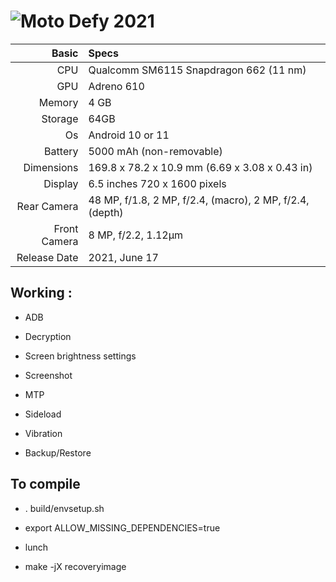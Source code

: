 ![Moto Defy 2021](https://fdn2.gsmarena.com/vv/bigpic/motorola-defy-2021.jpg "Moto Defy 2021")
=====================================================
Basic   | Specs
-------:|:-------------------------
CPU     | Qualcomm SM6115 Snapdragon 662 (11 nm)
GPU     | Adreno 610
Memory  | 4 GB
Storage | 64GB
Os      | Android 10 or 11
Battery | 5000 mAh (non-removable)
Dimensions | 169.8 x 78.2 x 10.9 mm (6.69 x 3.08 x 0.43 in)
Display |  6.5 inches 720 x 1600 pixels
Rear Camera  | 48 MP, f/1.8, 2 MP, f/2.4, (macro), 2 MP, f/2.4, (depth)
Front Camera | 8 MP, f/2.2, 1.12µm
Release Date | 2021, June 17


## Working :

- ADB

- Decryption

- Screen brightness settings

- Screenshot

- MTP

- Sideload

- Vibration

- Backup/Restore

## To compile

- . build/envsetup.sh

- export ALLOW_MISSING_DEPENDENCIES=true

- lunch 

- make -jX recoveryimage
